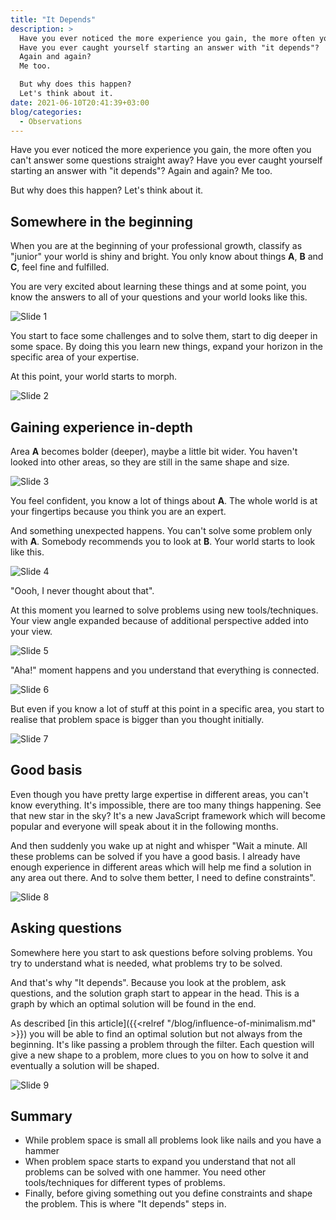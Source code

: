 ```yaml
---
title: "It Depends"
description: >
  Have you ever noticed the more experience you gain, the more often you can't answer some questions straight away?
  Have you ever caught yourself starting an answer with "it depends"?
  Again and again?
  Me too.

  But why does this happen?
  Let's think about it.
date: 2021-06-10T20:41:39+03:00
blog/categories:
  - Observations
---
```


Have you ever noticed the more experience you gain, the more often you can't answer some questions straight away?
Have you ever caught yourself starting an answer with "it depends"?
Again and again?
Me too.

But why does this happen?
Let's think about it.

## Somewhere in the beginning

When you are at the beginning of your professional growth, classify as "junior" your world is shiny and bright.
You only know about things **A**, **B** and **C**, feel fine and fulfilled.

You are very excited about learning these things and at some point, you know the answers to all of your questions and your world looks like this.

![Slide 1](images/slide-1.png)

You start to face some challenges and to solve them, start to dig deeper in some space.
By doing this you learn new things, expand your horizon in the specific area of your expertise.

At this point, your world starts to morph.

![Slide 2](images/slide-2.png)

## Gaining experience in-depth

Area **A** becomes bolder (deeper), maybe a little bit wider.
You haven't looked into other areas, so they are still in the same shape and size.

![Slide 3](images/slide-3.png)

You feel confident, you know a lot of things about **A**.
The whole world is at your fingertips because you think you are an expert.

And something unexpected happens.
You can't solve some problem only with **A**.
Somebody recommends you to look at **B**.
Your world starts to look like this.

![Slide 4](images/slide-4.png)

"Oooh, I never thought about that".

At this moment you learned to solve problems using new tools/techniques.
Your view angle expanded because of additional perspective added into your view.

![Slide 5](images/slide-5.png)

"Aha!" moment happens and you understand that everything is connected.

![Slide 6](images/slide-6.png)

But even if you know a lot of stuff at this point in a specific area, you start to realise that problem space is bigger than you thought initially.

![Slide 7](images/slide-7.png)

## Good basis

Even though you have pretty large expertise in different areas, you can't know everything.
It's impossible, there are too many things happening.
See that new star in the sky?
It's a new JavaScript framework which will become popular and everyone will speak about it in the following months.

And then suddenly you wake up at night and whisper
"Wait a minute.
All these problems can be solved if you have a good basis.
I already have enough experience in different areas which will help me find a solution in any area out there.
And to solve them better, I need to define constraints".

![Slide 8](images/slide-8.png)

## Asking questions

Somewhere here you start to ask questions before solving problems.
You try to understand what is needed, what problems try to be solved.

And that's why "It depends".
Because you look at the problem, ask questions, and the solution graph start to appear in the head.
This is a graph by which an optimal solution will be found in the end.

As described [in this article]({{<relref "/blog/influence-of-minimalism.md" >}})
you will be able to find an optimal solution but not always from the beginning.
It's like passing a problem through the filter.
Each question will give a new shape to a problem, more clues to you on how to solve it and eventually a solution will be shaped.

![Slide 9](images/slide-9.png)

## Summary

- While problem space is small all problems look like nails and you have a hammer
- When problem space starts to expand you understand that not all problems can be solved with one hammer.
You need other tools/techniques for different types of problems.
- Finally, before giving something out you define constraints and shape the problem.
This is where "It depends" steps in.
